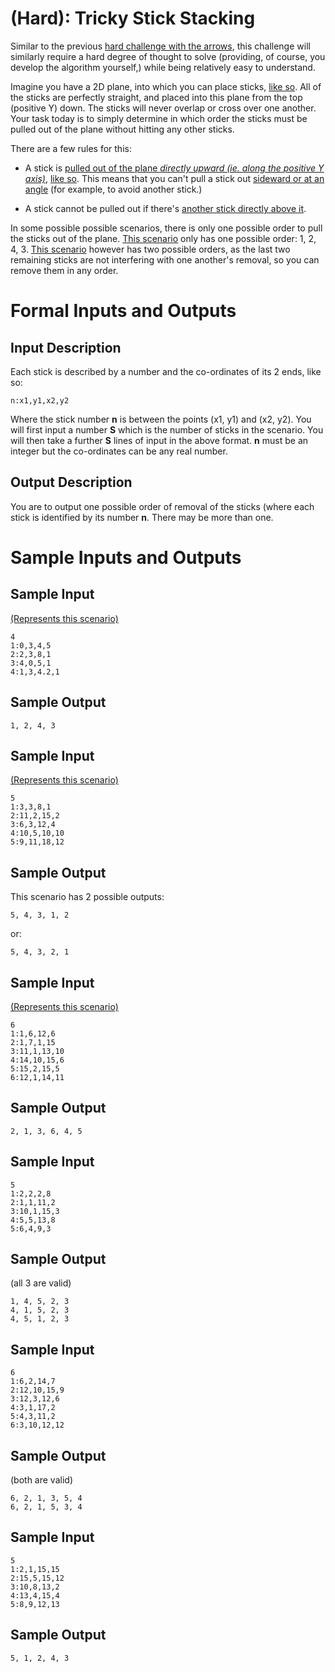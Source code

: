 # [](#HardIcon) **(Hard)**: Tricky Stick Stacking

Similar to the previous [hard challenge with the arrows](/r/dailyprogrammer/comments/2m82yz/), this challenge will similarly require a hard degree of thought to solve (providing, of course, you develop the algorithm yourself,) while being relatively easy to understand.

Imagine you have a 2D plane, into which you can place sticks, [like so](http://i.imgur.com/mkt7n2D.png). All of the sticks are perfectly straight, and placed into this plane from the top (positive Y) down. The sticks will never overlap or cross over one another. Your task today is to simply determine in which order the sticks must be pulled out of the plane without hitting any other sticks.

There are a few rules for this:

* A stick is [pulled out of the plane *directly upward (ie. along the positive Y axis)*](http://i.imgur.com/8eFNtwh.png), [like so](http://i.imgur.com/MpquP7S.png). This means that you can't pull a stick out [sideward or at an angle](http://i.imgur.com/zGQL5xV.png) (for example, to avoid another stick.)

* A stick cannot be pulled out if there's [another stick directly above it](http://i.imgur.com/RWtPm05.png).

In some possible possible scenarios, there is only one possible order to pull the sticks out of the plane. [This scenario](http://i.imgur.com/16WBjSf.png) only has one possible order: 1, 2, 4, 3. [This scenario](http://i.imgur.com/gSkKVIg.png) however has two possible orders, as the last two remaining sticks are not interfering with one another's removal, so you can remove them in any order.

# Formal Inputs and Outputs

## Input Description

Each stick is described by a number and the co-ordinates of its 2 ends, like so:

    n:x1,y1,x2,y2

Where the stick number **n** is between the points (x1, y1) and (x2, y2). You will first input a number **S** which is the number of sticks in the scenario. You will then take a further **S** lines of input in the above format. **n** must be an integer but the co-ordinates can be any real number.


## Output Description

You are to output one possible order of removal of the sticks (where each stick is identified by its number **n**. There may be more than one.

# Sample Inputs and Outputs

## Sample Input

[(Represents this scenario)](http://i.imgur.com/nDpDJag.png)

    4
    1:0,3,4,5
    2:2,3,8,1
    3:4,0,5,1
    4:1,3,4.2,1

## Sample Output

    1, 2, 4, 3

## Sample Input

[(Represents this scenario)](http://i.imgur.com/gSkKVIg.png)

    5
    1:3,3,8,1
    2:11,2,15,2
    3:6,3,12,4
    4:10,5,10,10
    5:9,11,18,12

## Sample Output

This scenario has 2 possible outputs:

    5, 4, 3, 1, 2

or:

    5, 4, 3, 2, 1

## Sample Input

[(Represents this scenario)](http://i.imgur.com/l8X9Tgg.png)

    6
    1:1,6,12,6
    2:1,7,1,15
    3:11,1,13,10
    4:14,10,15,6
    5:15,2,15,5
    6:12,1,14,11
    
## Sample Output

    2, 1, 3, 6, 4, 5

## Sample Input

    5
    1:2,2,2,8
    2:1,1,11,2
    3:10,1,15,3
    4:5,5,13,8
    5:6,4,9,3

## Sample Output

(all 3 are valid)

    1, 4, 5, 2, 3
    4, 1, 5, 2, 3
    4, 5, 1, 2, 3

## Sample Input

    6
    1:6,2,14,7
    2:12,10,15,9
    3:12,3,12,6
    4:3,1,17,2
    5:4,3,11,2
    6:3,10,12,12

## Sample Output

(both are valid)

    6, 2, 1, 3, 5, 4
    6, 2, 1, 5, 3, 4

## Sample Input

    5
    1:2,1,15,15
    2:15,5,15,12
    3:10,8,13,2
    4:13,4,15,4
    5:8,9,12,13

## Sample Output

    5, 1, 2, 4, 3